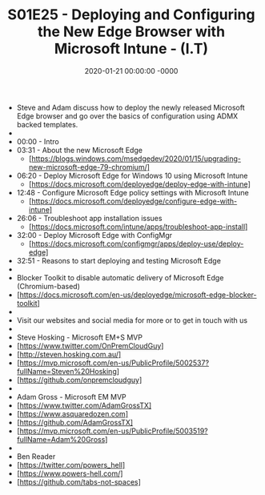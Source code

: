 ﻿---
layout: post
title: "S01E25 - Deploying and Configuring the New Edge Browser with Microsoft Intune - (I.T)"
date: 2020-01-21 00:00:00 -0000
categories:
---

 * Steve and Adam discuss how to deploy the newly released Microsoft Edge browser and go over the basics of configuration using ADMX backed templates.
 * 
 * 00:00 - Intro
 * 03:31 - About the new Microsoft Edge 
   - [https://blogs.windows.com/msedgedev/2020/01/15/upgrading-new-microsoft-edge-79-chromium/]
 * 06:20 - Deploy Microsoft Edge for Windows 10 using Microsoft Intune
   - [https://docs.microsoft.com/deployedge/deploy-edge-with-intune]
 * 12:48 - Configure Microsoft Edge policy settings with Microsoft Intune
   - [https://docs.microsoft.com/deployedge/configure-edge-with-intune]
 * 26:06 - Troubleshoot app installation issues
   - [https://docs.microsoft.com/intune/apps/troubleshoot-app-install]
 * 32:00 - Deploy Microsoft Edge with ConfigMgr
   - [https://docs.microsoft.com/configmgr/apps/deploy-use/deploy-edge]
 * 32:51 - Reasons to start deploying and testing Microsoft Edge
 * 
 * Blocker Toolkit to disable automatic delivery of Microsoft Edge (Chromium-based)
 * [https://docs.microsoft.com/en-us/deployedge/microsoft-edge-blocker-toolkit]
 * 
 * Visit our websites and social media for more or to get in touch with us
 * 
 * Steve Hosking - Microsoft EM+S MVP
 * [https://www.twitter.com/OnPremCloudGuy]
 * [http://steven.hosking.com.au/]
 * [https://mvp.microsoft.com/en-us/PublicProfile/5002537?fullName=Steven%20Hosking]
 * [https://github.com/onpremcloudguy]
 * 
 * Adam Gross - Microsoft EM MVP
 * [https://www.twitter.com/AdamGrossTX]
 * [https://www.asquaredozen.com]
 * [https://github.com/AdamGrossTX]
 * [https://mvp.microsoft.com/en-us/PublicProfile/5003519?fullName=Adam%20Gross]
 * 
 * Ben Reader
 * [https://twitter.com/powers_hell]
 * [https://www.powers-hell.com/]
 * [https://github.com/tabs-not-spaces]
